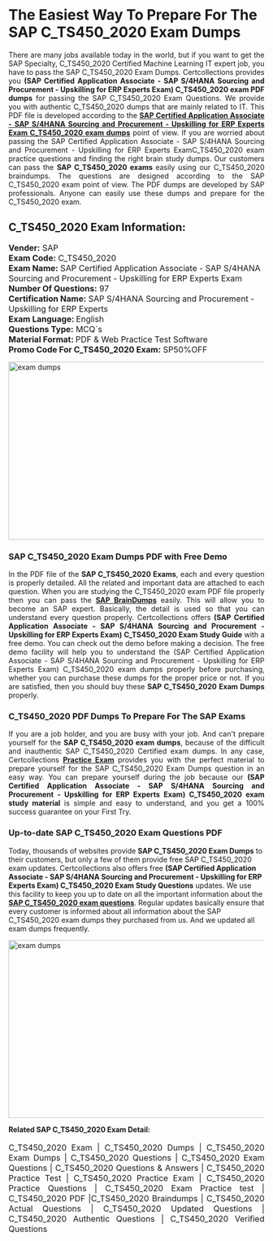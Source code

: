 <h1>The Easiest Way To Prepare For The SAP C_TS450_2020 Exam Dumps</h1> <p style="text-align:justify">There are many jobs available today in the world, but if you want to get the SAP Specialty, C_TS450_2020 Certified Machine Learning IT expert job, you have to pass the SAP C_TS450_2020 Exam Dumps. Certcollections provides you <strong>(SAP Certified Application Associate - SAP S/4HANA Sourcing and Procurement - Upskilling for ERP Experts Exam) C_TS450_2020 exam PDF dumps</strong> for passing the SAP C_TS450_2020 Exam Questions. We provide you with authentic C_TS450_2020 dumps that are mainly related to IT. This PDF file is developed according to the <a href="https://www.certsofficial.com/sap/c_ts450_2020-questions"><strong>SAP Certified Application Associate - SAP S/4HANA Sourcing and Procurement - Upskilling for ERP Experts Exam C_TS450_2020 exam dumps</strong></a> point of view. If you are worried about passing the SAP Certified Application Associate - SAP S/4HANA Sourcing and Procurement - Upskilling for ERP Experts ExamC_TS450_2020 exam practice questions and finding the right brain study dumps. Our customers can pass the <strong>SAP C_TS450_2020 exams </strong>easily using our C_TS450_2020 braindumps. The questions are designed according to the SAP C_TS450_2020 exam point of view. The PDF dumps are developed by SAP professionals. Anyone can easily use these dumps and prepare for the C_TS450_2020 exam.</p> <h2><strong>C_TS450_2020 Exam Information:</strong></h2> <p><span style="font-size:16px"><strong>Vender:</strong> SAP<br /> <strong>Exam Code:</strong> C_TS450_2020<br /> <strong>Exam Name:</strong> SAP Certified Application Associate - SAP S/4HANA Sourcing and Procurement - Upskilling for ERP Experts Exam<br /> <strong>Number Of Questions:</strong> 97<br /> <strong>Certification Name:</strong> SAP S/4HANA Sourcing and Procurement - Upskilling for ERP Experts<br /> <strong>Exam Language: </strong>English<br /> <strong>Questions Type:</strong> MCQ`s<br /> <strong>Material Format: </strong>PDF & Web Practice Test Software<br /> <strong>Promo Code For C_TS450_2020 Exam:</strong> SP50%OFF</span></p> <p><a href="https://www.certsofficial.com/sap/c_ts450_2020-questions" rel="no-follow"><img alt="exam dumps" src="https://www.certcollections.com/uploads/content/certsofficial.jpg" style="height:350px; width:750px" /></a></p> <h3><strong>SAP C_TS450_2020 Exam Dumps PDF with Free Demo</strong></h3> <p style="text-align:justify">In the PDF file of the <strong>SAP C_TS450_2020 Exams</strong>, each and every question is properly detailed. All the related and important data are attached to each question. When you are studying the C_TS450_2020 exam PDF file properly then you can pass the <a href="https://www.certsofficial.com/sap-dumps"><strong>SAP BrainDumps</strong></a> easily. This will allow you to become an SAP expert. Basically, the detail is used so that you can understand every question properly. Certcollections offers <strong>(SAP Certified Application Associate - SAP S/4HANA Sourcing and Procurement - Upskilling for ERP Experts Exam) C_TS450_2020 Exam Study Guide</strong> with a free demo. You can check out the demo before making a decision. The free demo facility will help you to understand the (SAP Certified Application Associate - SAP S/4HANA Sourcing and Procurement - Upskilling for ERP Experts Exam) C_TS450_2020 exam dumps properly before purchasing, whether you can purchase these dumps for the proper price or not. If you are satisfied, then you should buy these <strong>SAP C_TS450_2020 Exam Dumps</strong> properly.</p> <h3><strong>C_TS450_2020 PDF Dumps To Prepare For The SAP Exams</strong></h3> <p style="text-align:justify">If you are a job holder, and you are busy with your job. And can't prepare yourself for the <strong>SAP C_TS450_2020 exam dumps</strong>, because of the difficult and inauthentic SAP C_TS450_2020 Certified exam dumps. In any case, Certcollections <strong><a href="https://www.certsofficial.com/">Practice Exam</a></strong> provides you with the perfect material to prepare yourself for the SAP C_TS450_2020 Exam Dumps question in an easy way. You can prepare yourself during the job because our <strong>(SAP Certified Application Associate - SAP S/4HANA Sourcing and Procurement - Upskilling for ERP Experts Exam) C_TS450_2020 exam study material</strong> is simple and easy to understand, and you get a 100% success guarantee on your First Try.</p> <h3><strong>Up-to-date SAP C_TS450_2020 Exam Questions PDF</strong></h3> <p>Today, thousands of websites provide <strong>SAP C_TS450_2020 Exam Dumps</strong> to their customers, but only a few of them provide free SAP C_TS450_2020 exam updates. Certcollections also offers free <strong>(SAP Certified Application Associate - SAP S/4HANA Sourcing and Procurement - Upskilling for ERP Experts Exam) C_TS450_2020 Exam Study Questions</strong> updates. We use this facility to keep you up to date on all the important information about the <a href="https://www.certsofficial.com/sap/c_ts450_2020-questions"><strong>SAP C_TS450_2020 exam questions</strong></a>. Regular updates basically ensure that every customer is informed about all information about the SAP C_TS450_2020 exam dumps they purchased from us. And we updated all exam dumps frequently.</p> <p><a href="https://www.certsofficial.com/sap/c_ts450_2020-questions"><img alt="exam dumps " src="https://www.certcollections.com/uploads/content/certsofficial2.jpg" style="height:350px; width:750px" /></a></p> <p style="text-align:justify"><span style="font-size:14px"><strong>Related SAP C_TS450_2020 Exam Detail:</strong></span><br /> <br /> <span style="font-size:16px">C_TS450_2020 Exam | C_TS450_2020 Dumps | C_TS450_2020 Exam Dumps | C_TS450_2020 Questions | C_TS450_2020 Exam Questions | C_TS450_2020 Questions & Answers | C_TS450_2020 Practice Test | C_TS450_2020 Practice Exam | C_TS450_2020 Practice Questions | C_TS450_2020 Exam Practice test | C_TS450_2020 PDF |C_TS450_2020 Braindumps | C_TS450_2020 Actual Questions | C_TS450_2020 Updated Questions | C_TS450_2020 Authentic Questions | C_TS450_2020 Verified Questions</span></p>
